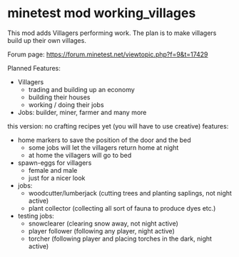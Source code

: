 # minetest mod working_villages
This mod adds Villagers performing work.
The plan is to make villagers build up their own villages.

Forum page: https://forum.minetest.net/viewtopic.php?f=9&t=17429

Planned Features:
* Villagers
  * trading and building up an economy
  * building their houses
  * working / doing their jobs
* Jobs: builder, miner, farmer and many more

this version:
no crafting recipes yet (you will have to use creative)
features:
* home markers to save the position of the door and the bed
  * some jobs will let the villagers return home at night
  * at home the villagers will go to bed
* spawn-eggs for villagers
  * female and male
  * just for a nicer look
* jobs:
  * woodcutter/lumberjack (cutting trees and planting saplings, not night active)
  * plant collector (collecting all sort of fauna to produce dyes etc.)
* testing jobs:
  * snowclearer (clearing snow away, not night active)
  * player follower (following any player, night active)
  * torcher (following player and placing torches in the dark, night active)
